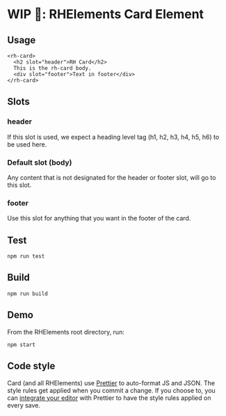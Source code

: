 # WIP 🐣: RHElements Card Element

## Usage

```
<rh-card>
  <h2 slot="header">RH Card</h2>
  This is the rh-card body.
  <div slot="footer">Text in footer</div>
</rh-card>
```

## Slots

### header
If this slot is used, we expect a heading level tag (h1, h2, h3, h4, h5, h6) to
be used here.

### Default slot (body)
Any content that is not designated for the header or footer slot, will go to this slot.

### footer
Use this slot for anything that you want in the footer of the card.

## Test

    npm run test

## Build

    npm run build

## Demo

From the RHElements root directory, run:

    npm start

## Code style

Card (and all RHElements) use [Prettier][prettier] to auto-format JS and JSON. The style rules get applied when you commit a change. If you choose to, you can [integrate your editor][prettier-ed] with Prettier to have the style rules applied on every save.

[prettier]: https://github.com/prettier/prettier/
[prettier-ed]: https://github.com/prettier/prettier/#editor-integration
[web-component-tester]: https://github.com/Polymer/web-component-tester
